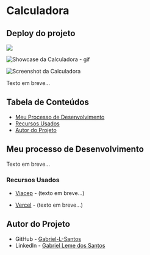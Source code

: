 # Calculadora

## Deploy do projeto

<link em breve...>

<img src="http://img.shields.io/static/v1?label=STATUS&message=CONCLUIDO&color=GREEN&style=for-the-badge"/>
</p>

![Showcase da Calculadora - gif](./img-gif-readme/buscador-cep-showcase.gif)

![Screenshot da Calculadora](./img-gif-readme/buscador-cep-screenshot.png)

Texto em breve...

## Tabela de Conteúdos

- [Meu Processo de Desenvolvimento](#meu-processo-de-desenvolvimento)
- [Recursos Usados](#recursos-usados)
- [Autor do Projeto](#autor-do-projeto)

## Meu processo de Desenvolvimento

Texto em breve...

### Recursos Usados

- [Viacep](https://viacep.com.br/ws/) - (texto em breve...)

- [Vercel](https://vercel.com/) - (texto em breve...)

## Autor do Projeto

- GitHub - [Gabriel-L-Santos](https://github.com/Gabriel-L-Santos)
- LinkedIn - [Gabriel Leme dos Santos](https://www.linkedin.com/in/gabriel-leme-dos-santos/)
